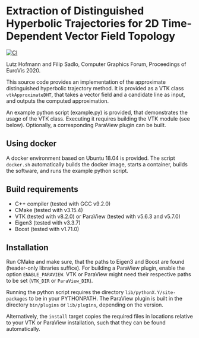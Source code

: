 # Extraction of Distinguished Hyperbolic Trajectories for 2D Time-Dependent Vector Field Topology 

[![CI](https://github.com/lhofmann/eurovis2020_hyperbolic_trajectories/workflows/CI/badge.svg)](https://github.com/lhofmann/eurovis2020_hyperbolic_trajectories/actions)

Lutz Hofmann and Filip Sadlo, 
Computer Graphics Forum, 
Proceedings of EuroVis 2020.

This source code provides an implementation of the approximate distinguished hyperbolic trajectory method. It is provided as a VTK class `vtkApproximateDHT`, that takes a vector field and a candidate line as input, and outputs the computed approximation.

An example python script (example.py) is provided, that demonstrates the usage of the VTK class. Executing it requires building the VTK module (see below). Optionally, a corresponding ParaView plugin can be built.

## Using docker

A docker environment based on Ubuntu 18.04 is provided. The script `docker.sh` automatically builds the docker image, starts a container, builds the software, and runs the example python script.

## Build requirements

* C++ compiler (tested with GCC v9.2.0)
* CMake (tested with v3.15.4)
* VTK (tested with v8.2.0) or ParaView (tested with v5.6.3 and v5.7.0)
* Eigen3 (tested with v3.3.7)
* Boost (tested with v1.71.0)

## Installation

Run CMake and make sure, that the paths to Eigen3 and Boost are found (header-only libraries suffice). For building a ParaView plugin, enable the option `ENABLE_PARAVIEW`. VTK or ParaView might need their respective paths to be set (`VTK_DIR` or `ParaView_DIR`). 

Running the python script requires the directory `lib/pythonX.Y/site-packages` to be in your PYTHONPATH. The ParaView plugin is built in the directory `bin/plugins` or `lib/plugins`, depending on the version. 

Alternatively, the `install` target copies the required files in locations relative to your VTK or ParaView installation, such that they can be found automatically.
